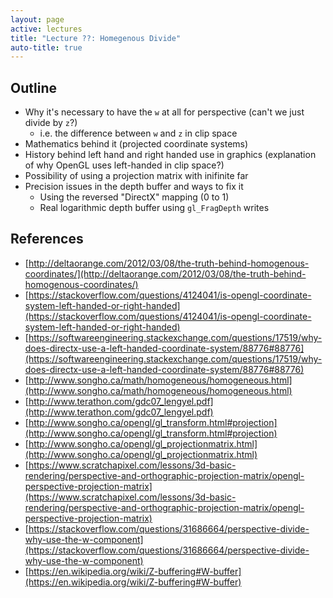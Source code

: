 ```yaml
---
layout: page
active: lectures
title: "Lecture ??: Homegenous Divide"
auto-title: true
---
```



## Outline

- Why it's necessary to have the `w` at all for perspective (can't we just divide by `z`?)
  - i.e. the difference between `w` and `z` in clip space
- Mathematics behind it (projected coordinate systems)
- History behind left hand and right handed use in graphics (explanation of why OpenGL uses left-handed in clip space?)
- Possibility of using a projection matrix with inifinite far
- Precision issues in the depth buffer and ways to fix it
  - Using the reversed "DirectX" mapping (0 to 1)
  - Real logarithmic depth buffer using `gl_FragDepth` writes


## References

- [http://deltaorange.com/2012/03/08/the-truth-behind-homogenous-coordinates/](http://deltaorange.com/2012/03/08/the-truth-behind-homogenous-coordinates/)
- [https://stackoverflow.com/questions/4124041/is-opengl-coordinate-system-left-handed-or-right-handed](https://stackoverflow.com/questions/4124041/is-opengl-coordinate-system-left-handed-or-right-handed)
- [https://softwareengineering.stackexchange.com/questions/17519/why-does-directx-use-a-left-handed-coordinate-system/88776#88776](https://softwareengineering.stackexchange.com/questions/17519/why-does-directx-use-a-left-handed-coordinate-system/88776#88776)
- [http://www.songho.ca/math/homogeneous/homogeneous.html](http://www.songho.ca/math/homogeneous/homogeneous.html)
- [http://www.terathon.com/gdc07_lengyel.pdf](http://www.terathon.com/gdc07_lengyel.pdf)
- [http://www.songho.ca/opengl/gl_transform.html#projection](http://www.songho.ca/opengl/gl_transform.html#projection)
- [http://www.songho.ca/opengl/gl_projectionmatrix.html](http://www.songho.ca/opengl/gl_projectionmatrix.html)
- [https://www.scratchapixel.com/lessons/3d-basic-rendering/perspective-and-orthographic-projection-matrix/opengl-perspective-projection-matrix](https://www.scratchapixel.com/lessons/3d-basic-rendering/perspective-and-orthographic-projection-matrix/opengl-perspective-projection-matrix)
- [https://stackoverflow.com/questions/31686664/perspective-divide-why-use-the-w-component](https://stackoverflow.com/questions/31686664/perspective-divide-why-use-the-w-component)
- [https://en.wikipedia.org/wiki/Z-buffering#W-buffer](https://en.wikipedia.org/wiki/Z-buffering#W-buffer)

